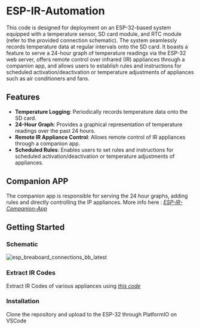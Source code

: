 # ESP-IR-Automation

This code is designed for deployment on an ESP-32-based system equipped with a temperature sensor, SD card module, and RTC module (refer to the provided connection schematic). The system seamlessly records temperature data at regular intervals onto the SD card. It boasts a feature to serve a 24-hour graph of temperature readings via the ESP-32 web server, offers remote control over infrared (IR) appliances through a companion app, and allows users to establish rules and instructions for scheduled activation/deactivation or temperature adjustments of appliances such as air conditioners and fans.

## Features

- **Temperature Logging**: Periodically records temperature data onto the SD card.
- **24-Hour Graph**: Provides a graphical representation of temperature readings over the past 24 hours.
- **Remote IR Appliance Control**: Allows remote control of IR appliances through a companion app.
- **Scheduled Rules**: Enables users to set rules and instructions for scheduled activation/deactivation or temperature adjustments of appliances.

## Companion APP

The companion app is responsible for serving the 24 hour graphs, adding rules and directly controlling the IP appliances.
More info here : [_ESP-IR-Companion-App_](https://github.com/Tombstone2K/ESP-IR-Companion-App)

## Getting Started

### Schematic

![esp_breaboard_connections_bb_latest](https://github.com/Tombstone2K/ESP-IR-Automation/assets/74809929/923b64b5-3319-4785-87f5-0d141a7f0aa8)

### Extract IR Codes

Extract IR Codes of various appliances using [_this code_](https://github.com/Tombstone2K/Get-IR-Codes-Arduino/)

### Installation

Clone the repository and upload to the ESP-32 through PlatformIO on VSCode
